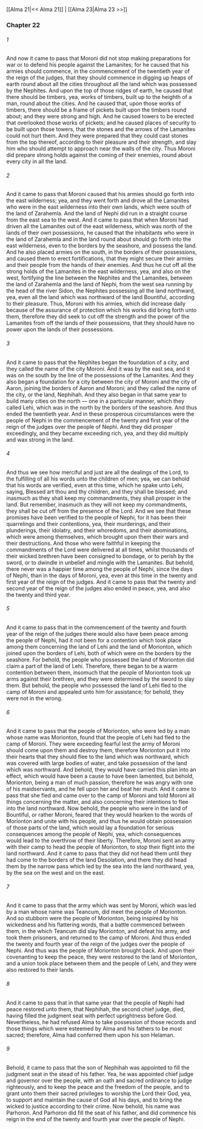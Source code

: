 [[Alma 21|<< Alma 21]]  |  [[Alma 23|Alma 23 >>]]

### Chapter 22
###### 1
And now it came to pass that Moroni did not stop making preparations for war or to defend his people against the Lamanites; for he caused that his armies should commence, in the commencement of the twentieth year of the reign of the judges, that they should commence in digging up heaps of earth round about all the cities throughout all the land which was possessed by the Nephites. And upon the top of those ridges of earth, he caused that there should be timbers, yea, works of timbers, built up to the heighth of a man, round about the cities. And he caused that, upon those works of timbers, there should be a frame of pickets built upon the timbers round about; and they were strong and high. And he caused towers to be erected that overlooked those works of pickets; and he caused places of security to be built upon those towers, that the stones and the arrows of the Lamanites could not hurt them. And they were prepared that they could cast stones from the top thereof, according to their pleasure and their strength, and slay him who should attempt to approach near the walls of the city. Thus Moroni did prepare strong holds against the coming of their enemies, round about every city in all the land.

###### 2
And it came to pass that Moroni caused that his armies should go forth into the east wilderness; yea, and they went forth and drove all the Lamanites who were in the east wilderness into their own lands, which were south of the land of Zarahemla. And the land of Nephi did run in a straight course from the east sea to the west. And it came to pass that when Moroni had driven all the Lamanites out of the east wilderness, which was north of the lands of their own possessions, he caused that the inhabitants who were in the land of Zarahemla and in the land round about should go forth into the east wilderness, even to the borders by the seashore, and possess the land. And he also placed armies on the south, in the borders of their possessions, and caused them to erect fortifications, that they might secure their armies and their people from the hands of their enemies. And thus he cut off all the strong holds of the Lamanites in the east wilderness, yea, and also on the west, fortifying the line between the Nephites and the Lamanites, between the land of Zarahemla and the land of Nephi, from the west sea running by the head of the river Sidon, the Nephites possessing all the land northward, yea, even all the land which was northward of the land Bountiful, according to their pleasure. Thus, Moroni with his armies, which did increase daily because of the assurance of protection which his works did bring forth unto them, therefore they did seek to cut off the strength and the power of the Lamanites from off the lands of their possessions, that they should have no power upon the lands of their possessions.

###### 3
And it came to pass that the Nephites began the foundation of a city, and they called the name of the city Moroni. And it was by the east sea, and it was on the south by the line of the possessions of the Lamanites. And they also began a foundation for a city between the city of Moroni and the city of Aaron, joining the borders of Aaron and Moroni; and they called the name of the city, or the land, Nephihah. And they also began in that same year to build many cities on the north — one in a particular manner, which they called Lehi, which was in the north by the borders of the seashore. And thus ended the twentieth year. And in these prosperous circumstances were the people of Nephi in the commencement of the twenty and first year of the reign of the judges over the people of Nephi. And they did prosper exceedingly, and they became exceeding rich, yea, and they did multiply and wax strong in the land.

###### 4
And thus we see how merciful and just are all the dealings of the Lord, to the fulfilling of all his words unto the children of men; yea, we can behold that his words are verified, even at this time, which he spake unto Lehi, saying, Blessed art thou and thy children, and they shall be blessed; and inasmuch as they shall keep my commandments, they shall prosper in the land. But remember, inasmuch as they will not keep my commandments, they shall be cut off from the presence of the Lord. And we see that these promises have been verified to the people of Nephi, for it has been their quarrelings and their contentions, yea, their murderings, and their plunderings, their idolatry, and their whoredoms, and their abominations, which were among themselves, which brought upon them their wars and their destructions. And those who were faithful in keeping the commandments of the Lord were delivered at all times, whilst thousands of their wicked brethren have been consigned to bondage, or to perish by the sword, or to dwindle in unbelief and mingle with the Lamanites. But behold, there never was a happier time among the people of Nephi, since the days of Nephi, than in the days of Moroni, yea, even at this time in the twenty and first year of the reign of the judges. And it came to pass that the twenty and second year of the reign of the judges also ended in peace, yea, and also the twenty and third year.

###### 5
And it came to pass that in the commencement of the twenty and fourth year of the reign of the judges there would also have been peace among the people of Nephi, had it not been for a contention which took place among them concerning the land of Lehi and the land of Morionton, which joined upon the borders of Lehi, both of which were on the borders by the seashore. For behold, the people who possessed the land of Morionton did claim a part of the land of Lehi. Therefore, there began to be a warm contention between them, insomuch that the people of Morionton took up arms against their brethren, and they were determined by the sword to slay them. But behold, the people who possessed the land of Lehi fled to the camp of Moroni and appealed unto him for assistance; for behold, they were not in the wrong.

###### 6
And it came to pass that the people of Morionton, who were led by a man whose name was Morionton, found that the people of Lehi had fled to the camp of Moroni. They were exceeding fearful lest the army of Moroni should come upon them and destroy them, therefore Morionton put it into their hearts that they should flee to the land which was northward, which was covered with large bodies of water, and take possession of the land which was northward. And behold, they would have carried this plan into an effect, which would have been a cause to have been lamented, but behold, Morionton, being a man of much passion, therefore he was angry with one of his maidservants, and he fell upon her and beat her much. And it came to pass that she fled and came over to the camp of Moroni and told Moroni all things concerning the matter, and also concerning their intentions to flee into the land northward. Now behold, the people who were in the land of Bountiful, or rather Moroni, feared that they would hearken to the words of Morionton and unite with his people, and thus he would obtain possession of those parts of the land, which would lay a foundation for serious consequences among the people of Nephi, yea, which consequences would lead to the overthrow of their liberty. Therefore, Moroni sent an army with their camp to head the people of Morionton, to stop their flight into the land northward. And it came to pass that they did not head them until they had come to the borders of the land Desolation, and there they did head them by the narrow pass which led by the sea into the land northward, yea, by the sea on the west and on the east.

###### 7
And it came to pass that the army which was sent by Moroni, which was led by a man whose name was Teancum, did meet the people of Morionton. And so stubborn were the people of Morionton, being inspired by his wickedness and his flattering words, that a battle commenced between them, in the which Teancum did slay Morionton, and defeat his army, and took them prisoners, and returned to the camp of Moroni. And thus ended the twenty and fourth year of the reign of the judges over the people of Nephi. And thus was the people of Morionton brought back. And upon their covenanting to keep the peace, they were restored to the land of Morionton, and a union took place between them and the people of Lehi, and they were also restored to their lands.

###### 8
And it came to pass that in that same year that the people of Nephi had peace restored unto them, that Nephihah, the second chief judge, died, having filled the judgment seat with perfect uprightness before God. Nevertheless, he had refused Alma to take possession of those records and those things which were esteemed by Alma and his fathers to be most sacred; therefore, Alma had conferred them upon his son Helaman.

###### 9
Behold, it came to pass that the son of Nephihah was appointed to fill the judgment seat in the stead of his father. Yea, he was appointed chief judge and governor over the people, with an oath and sacred ordinance to judge righteously, and to keep the peace and the freedom of the people, and to grant unto them their sacred privileges to worship the Lord their God, yea, to support and maintain the cause of God all his days, and to bring the wicked to justice according to their crime. Now behold, his name was Parhoron. And Parhoron did fill the seat of his father, and did commence his reign in the end of the twenty and fourth year over the people of Nephi.
